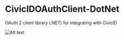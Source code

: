 CivicIDOAuthClient-DotNet
=========================

OAuth 2 client library (.NET) for integrating with CivicID

![Alt text](/screenshots/screenshots/AuthConfig1.png?raw=true 'logo')
